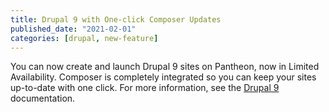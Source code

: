```yaml
---
title: Drupal 9 with One-click Composer Updates
published_date: "2021-02-01"
categories: [drupal, new-feature]
---
```

You can now create and launch Drupal 9 sites on Pantheon, now in Limited Availability. Composer is completely integrated so you can keep your sites up-to-date with one click. For more information, see the [Drupal 9](/drupal) documentation.
